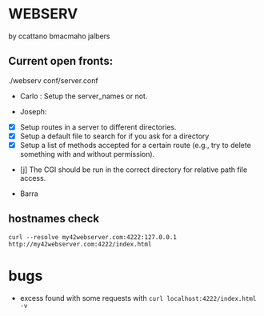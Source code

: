 # WEBSERV
 by ccattano bmacmaho jalbers

## Current open fronts:

./webserv conf/server.conf

* Carlo :
	Setup the server_names or not.

* Joseph:

- [X] Setup routes in a server to different directories.
- [X] Setup a default file to search for if you ask for a directory
- [X] Setup a list of methods accepted for a certain route (e.g., try to delete something with and without permission).
- [j] The CGI should be run in the correct directory for relative path file access.

* Barra


## hostnames check 
```shell
curl --resolve my42webserver.com:4222:127.0.0.1 http://my42webserver.com:4222/index.html
```

# bugs
- excess found with some requests with ``curl localhost:4222/index.html -v``
